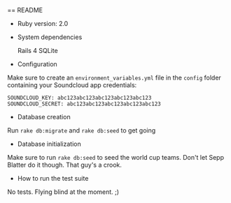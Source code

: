 == README

* Ruby version: 2.0

* System dependencies

   Rails 4
   SQLite

* Configuration

Make sure to create an `environment_variables.yml` file in the `config` folder containing your Soundcloud app credentials:


    SOUNDCLOUD_KEY: abc123abc123abc123abc123abc123
    SOUNDCLOUD_SECRET: abc123abc123abc123abc123abc123

* Database creation

Run `rake db:migrate` and `rake db:seed` to get going

* Database initialization

Make sure to run `rake db:seed` to seed the world cup teams. Don't let Sepp Blatter do it though. That guy's a crook.

* How to run the test suite

No tests. Flying blind at the moment. ;)

